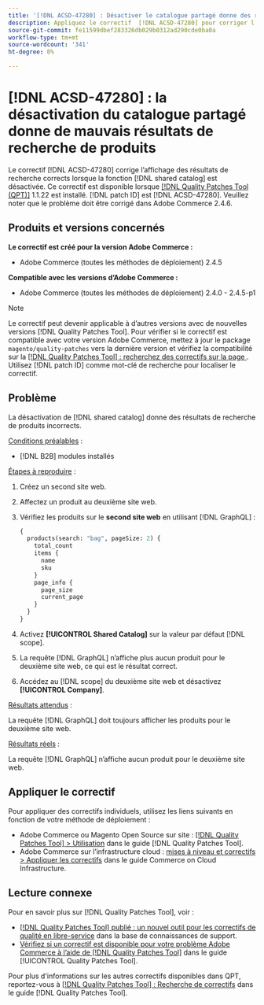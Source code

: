 ```yaml
---
title: '[!DNL ACSD-47280] : Désactiver le catalogue partagé donne des résultats de recherche de produits incorrects'
description: Appliquez le correctif  [!DNL ACSD-47280] pour corriger l’affichage des résultats de recherche corrects lorsque la fonctionnalité de catalogue partagé est désactivée.
source-git-commit: fe11599dbef283326db029b0312ad290cde0ba0a
workflow-type: tm+mt
source-wordcount: '341'
ht-degree: 0%

---
```


# [!DNL ACSD-47280] : la désactivation du catalogue partagé donne de mauvais résultats de recherche de produits

Le correctif [!DNL ACSD-47280] corrige l’affichage des résultats de recherche corrects lorsque la fonction [!DNL shared catalog] est désactivée. Ce correctif est disponible lorsque [[!DNL Quality Patches Tool (QPT)]](https://experienceleague.adobe.com/en/docs/commerce-knowledge-base/kb/announcements/commerce-announcements/magento-quality-patches-released-new-tool-to-self-serve-quality-patches) 1.1.22 est installé. [!DNL patch ID] est [!DNL ACSD-47280]. Veuillez noter que le problème doit être corrigé dans Adobe Commerce 2.4.6.

## Produits et versions concernés

**Le correctif est créé pour la version Adobe Commerce :**
* Adobe Commerce (toutes les méthodes de déploiement) 2.4.5

**Compatible avec les versions d’Adobe Commerce :**
* Adobe Commerce (toutes les méthodes de déploiement) 2.4.0 - 2.4.5-p1

>[!NOTE]
>
>Le correctif peut devenir applicable à d’autres versions avec de nouvelles versions [!DNL Quality Patches Tool]. Pour vérifier si le correctif est compatible avec votre version Adobe Commerce, mettez à jour le package `magento/quality-patches` vers la dernière version et vérifiez la compatibilité sur la [[!DNL Quality Patches Tool] : recherchez des correctifs sur la page ](https://experienceleague.adobe.com/tools/commerce-quality-patches/index.html). Utilisez [!DNL patch ID] comme mot-clé de recherche pour localiser le correctif.

## Problème

La désactivation de [!DNL shared catalog] donne des résultats de recherche de produits incorrects.

<u>Conditions préalables</u> :

* [!DNL B2B] modules installés

<u>Étapes à reproduire</u> :

1. Créez un second site web.
1. Affectez un produit au deuxième site web.
1. Vérifiez les produits sur le **second site web** en utilisant [!DNL GraphQL] :

   ```GraphQL
   {
     products(search: "bag", pageSize: 2) {
       total_count
       items {
         name
         sku
       }
       page_info {
         page_size
         current_page
       }
     }
   }
   ```

1. Activez **[!UICONTROL Shared Catalog]** sur la valeur par défaut [!DNL scope].
1. La requête [!DNL GraphQL] n’affiche plus aucun produit pour le deuxième site web, ce qui est le résultat correct.
1. Accédez au [!DNL scope] du deuxième site web et désactivez **[!UICONTROL Company]**.

<u>Résultats attendus</u> :

La requête [!DNL GraphQL] doit toujours afficher les produits pour le deuxième site web.

<u>Résultats réels</u> :

La requête [!DNL GraphQL] n’affiche aucun produit pour le deuxième site web.

## Appliquer le correctif

Pour appliquer des correctifs individuels, utilisez les liens suivants en fonction de votre méthode de déploiement :

* Adobe Commerce ou Magento Open Source sur site : [[!DNL Quality Patches Tool] > Utilisation](/help/tools/quality-patches-tool/usage.md) dans le guide [!DNL Quality Patches Tool].
* Adobe Commerce sur l’infrastructure cloud : [mises à niveau et correctifs > Appliquer les correctifs](https://experienceleague.adobe.com/docs/commerce-cloud-service/user-guide/develop/upgrade/apply-patches.html) dans le guide Commerce on Cloud Infrastructure.

## Lecture connexe

Pour en savoir plus sur [!DNL Quality Patches Tool], voir :

* [[!DNL Quality Patches Tool] publié : un nouvel outil pour les correctifs de qualité en libre-service](https://experienceleague.adobe.com/en/docs/commerce-knowledge-base/kb/announcements/commerce-announcements/magento-quality-patches-released-new-tool-to-self-serve-quality-patches) dans la base de connaissances de support.
* [Vérifiez si un correctif est disponible pour votre problème Adobe Commerce à l’aide de  [!DNL Quality Patches Tool]](/help/tools/quality-patches-tool/patches-available-in-qpt/check-patch-for-magento-issue-with-magento-quality-patches.md) dans le guide [!UICONTROL Quality Patches Tool].


Pour plus d&#39;informations sur les autres correctifs disponibles dans QPT, reportez-vous à [[!DNL Quality Patches Tool] : Recherche de correctifs](https://experienceleague.adobe.com/tools/commerce-quality-patches/index.html) dans le guide [!DNL Quality Patches Tool].
